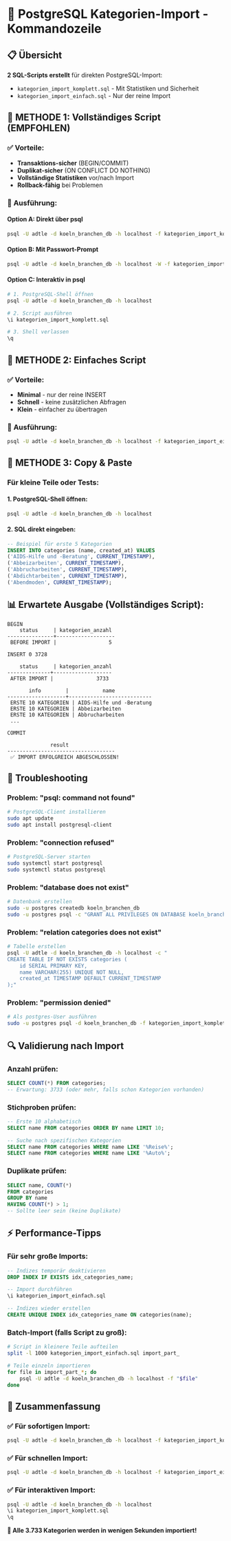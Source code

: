 # 🚀 PostgreSQL Kategorien-Import - Kommandozeile

## 📋 Übersicht

**2 SQL-Scripts erstellt** für direkten PostgreSQL-Import:
- `kategorien_import_komplett.sql` - Mit Statistiken und Sicherheit
- `kategorien_import_einfach.sql` - Nur der reine Import

## 🎯 **METHODE 1: Vollständiges Script (EMPFOHLEN)**

### ✅ **Vorteile:**
- **Transaktions-sicher** (BEGIN/COMMIT)
- **Duplikat-sicher** (ON CONFLICT DO NOTHING)
- **Vollständige Statistiken** vor/nach Import
- **Rollback-fähig** bei Problemen

### 🚀 **Ausführung:**

#### **Option A: Direkt über psql**
```bash
psql -U adtle -d koeln_branchen_db -h localhost -f kategorien_import_komplett.sql
```

#### **Option B: Mit Passwort-Prompt**
```bash
psql -U adtle -d koeln_branchen_db -h localhost -W -f kategorien_import_komplett.sql
```

#### **Option C: Interaktiv in psql**
```bash
# 1. PostgreSQL-Shell öffnen
psql -U adtle -d koeln_branchen_db -h localhost

# 2. Script ausführen
\i kategorien_import_komplett.sql

# 3. Shell verlassen
\q
```

## 🎯 **METHODE 2: Einfaches Script**

### ✅ **Vorteile:**
- **Minimal** - nur der reine INSERT
- **Schnell** - keine zusätzlichen Abfragen
- **Klein** - einfacher zu übertragen

### 🚀 **Ausführung:**
```bash
psql -U adtle -d koeln_branchen_db -h localhost -f kategorien_import_einfach.sql
```

## 🎯 **METHODE 3: Copy & Paste**

### **Für kleine Teile oder Tests:**

#### **1. PostgreSQL-Shell öffnen:**
```bash
psql -U adtle -d koeln_branchen_db -h localhost
```

#### **2. SQL direkt eingeben:**
```sql
-- Beispiel für erste 5 Kategorien
INSERT INTO categories (name, created_at) VALUES
('AIDS-Hilfe und -Beratung', CURRENT_TIMESTAMP),
('Abbeizarbeiten', CURRENT_TIMESTAMP),
('Abbrucharbeiten', CURRENT_TIMESTAMP),
('Abdichtarbeiten', CURRENT_TIMESTAMP),
('Abendmoden', CURRENT_TIMESTAMP);
```

## 📊 **Erwartete Ausgabe (Vollständiges Script):**

```
BEGIN
    status     | kategorien_anzahl 
---------------+-------------------
 BEFORE IMPORT |                 5

INSERT 0 3728

    status     | kategorien_anzahl 
--------------+-------------------
 AFTER IMPORT |              3733

       info        |           name            
-------------------+---------------------------
 ERSTE 10 KATEGORIEN | AIDS-Hilfe und -Beratung
 ERSTE 10 KATEGORIEN | Abbeizarbeiten
 ERSTE 10 KATEGORIEN | Abbrucharbeiten
 ...

COMMIT

              result               
-----------------------------------
 ✅ IMPORT ERFOLGREICH ABGESCHLOSSEN!
```

## 🚨 **Troubleshooting**

### **Problem: "psql: command not found"**
```bash
# PostgreSQL-Client installieren
sudo apt update
sudo apt install postgresql-client
```

### **Problem: "connection refused"**
```bash
# PostgreSQL-Server starten
sudo systemctl start postgresql
sudo systemctl status postgresql
```

### **Problem: "database does not exist"**
```bash
# Datenbank erstellen
sudo -u postgres createdb koeln_branchen_db
sudo -u postgres psql -c "GRANT ALL PRIVILEGES ON DATABASE koeln_branchen_db TO adtle;"
```

### **Problem: "relation categories does not exist"**
```bash
# Tabelle erstellen
psql -U adtle -d koeln_branchen_db -h localhost -c "
CREATE TABLE IF NOT EXISTS categories (
    id SERIAL PRIMARY KEY,
    name VARCHAR(255) UNIQUE NOT NULL,
    created_at TIMESTAMP DEFAULT CURRENT_TIMESTAMP
);"
```

### **Problem: "permission denied"**
```bash
# Als postgres-User ausführen
sudo -u postgres psql -d koeln_branchen_db -f kategorien_import_komplett.sql
```

## 🔍 **Validierung nach Import**

### **Anzahl prüfen:**
```sql
SELECT COUNT(*) FROM categories;
-- Erwartung: 3733 (oder mehr, falls schon Kategorien vorhanden)
```

### **Stichproben prüfen:**
```sql
-- Erste 10 alphabetisch
SELECT name FROM categories ORDER BY name LIMIT 10;

-- Suche nach spezifischen Kategorien
SELECT name FROM categories WHERE name LIKE '%Reise%';
SELECT name FROM categories WHERE name LIKE '%Auto%';
```

### **Duplikate prüfen:**
```sql
SELECT name, COUNT(*) 
FROM categories 
GROUP BY name 
HAVING COUNT(*) > 1;
-- Sollte leer sein (keine Duplikate)
```

## ⚡ **Performance-Tipps**

### **Für sehr große Imports:**
```sql
-- Indizes temporär deaktivieren
DROP INDEX IF EXISTS idx_categories_name;

-- Import durchführen
\i kategorien_import_einfach.sql

-- Indizes wieder erstellen
CREATE UNIQUE INDEX idx_categories_name ON categories(name);
```

### **Batch-Import (falls Script zu groß):**
```bash
# Script in kleinere Teile aufteilen
split -l 1000 kategorien_import_einfach.sql import_part_

# Teile einzeln importieren
for file in import_part_*; do
    psql -U adtle -d koeln_branchen_db -h localhost -f "$file"
done
```

## 🎉 **Zusammenfassung**

### **✅ Für sofortigen Import:**
```bash
psql -U adtle -d koeln_branchen_db -h localhost -f kategorien_import_komplett.sql
```

### **✅ Für schnellen Import:**
```bash
psql -U adtle -d koeln_branchen_db -h localhost -f kategorien_import_einfach.sql
```

### **✅ Für interaktiven Import:**
```bash
psql -U adtle -d koeln_branchen_db -h localhost
\i kategorien_import_komplett.sql
\q
```

**🎯 Alle 3.733 Kategorien werden in wenigen Sekunden importiert!**
